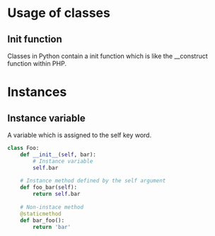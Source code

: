 Usage of classes
================

## Init function

Classes in Python contain a init function which is like the __construct function within PHP.

# Instances
 
## Instance variable

A variable which is assigned to the self key word.

```python
class Foo:
    def __init__(self, bar):
        # Instance variable
        self.bar
        
    # Instance method defined by the self argument
    def foo_bar(self):
        return self.bar
        
    # Non-instace method
    @staticmethod
    def bar_foo():
        return 'bar'
```